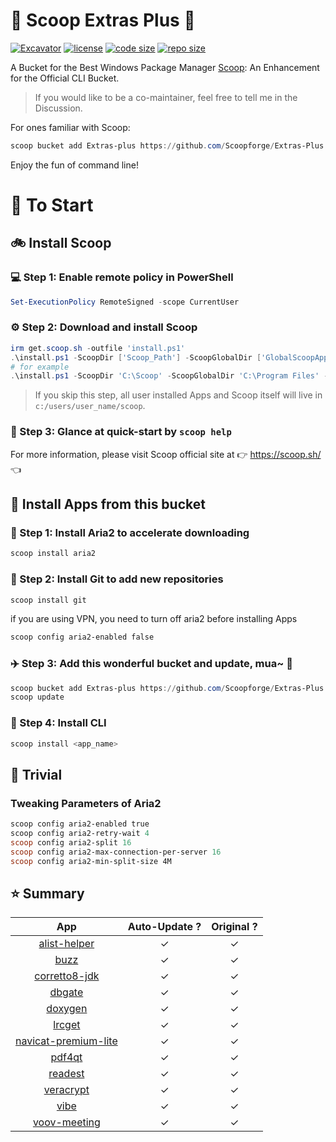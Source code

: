 # 🍨 Scoop Extras Plus 🍨

[![Excavator](https://github.com/Scoopforge/Extras-Plus/actions/workflows/ci.yml/badge.svg)](https://github.com/Scoopforge/Extras-Plus/actions/workflows/ci.yml)
[![license](https://img.shields.io/github/license/Scoopforge/Extras-Plus)](https://github.com/Scoopforge/Extras-Plus/blob/master/LICENSE)
[![code size](https://img.shields.io/github/languages/code-size/Scoopforge/Extras-Plus.svg)](https://img.shields.io/github/languages/code-size/Scoopforge/Extras-Plus.svg)
[![repo size](https://img.shields.io/github/repo-size/Scoopforge/Extras-Plus.svg)](https://img.shields.io/github/repo-size/Scoopforge/Extras-Plus.svg)

A Bucket for the Best Windows Package Manager [Scoop](https://github.com/ScoopInstaller/Scoop): An Enhancement for the Official CLI Bucket.

> If you would like to be a co-maintainer, feel free to tell me in the Discussion.

For ones familiar with Scoop:

```powershell
scoop bucket add Extras-plus https://github.com/Scoopforge/Extras-Plus
```

Enjoy the fun of command line!

# 🏃 To Start

## 🚲 Install Scoop

### 💻 Step 1: Enable remote policy in PowerShell

```powershell
Set-ExecutionPolicy RemoteSigned -scope CurrentUser
```

### ⚙️ Step 2: Download and install Scoop

```powershell
irm get.scoop.sh -outfile 'install.ps1'
.\install.ps1 -ScoopDir ['Scoop_Path'] -ScoopGlobalDir ['GlobalScoopApps_Path'] -NoProxy
# for example
.\install.ps1 -ScoopDir 'C:\Scoop' -ScoopGlobalDir 'C:\Program Files' -NoProxy
```

> If you skip this step, all user installed Apps and Scoop itself will live in `c:/users/user_name/scoop`.

### 📖 Step 3: Glance at quick-start by `scoop help`

For more information, please visit Scoop official site at 👉 https://scoop.sh/ 👈

## 🚗 Install Apps from this bucket

### 🚋 Step 1: Install Aria2 to accelerate downloading

```powershell
scoop install aria2
```

### 🎫 Step 2: Install Git to add new repositories

```powershell
scoop install git
```

if you are using VPN, you need to turn off aria2 before installing Apps

```powershell
scoop config aria2-enabled false
```

### ✈️ Step 3: Add this wonderful bucket and update, mua~ 💋

```powershell
scoop bucket add Extras-plus https://github.com/Scoopforge/Extras-Plus
scoop update
```

### 🚀 Step 4: Install CLI

```powershell
scoop install <app_name>
```

## 📝 Trivial

### Tweaking Parameters of Aria2

```powershell
scoop config aria2-enabled true
scoop config aria2-retry-wait 4
scoop config aria2-split 16
scoop config aria2-max-connection-per-server 16
scoop config aria2-min-split-size 4M
```

## ⭐️ Summary

|                                     App                                      | Auto-Update ? | Original ? |
| :--------------------------------------------------------------------------: | :-----------: | :--------: |
|          [alist-helper](https://github.com/Xmarmalade/alisthelper)           |       ✓       |     ✓      |
|                       [buzz](https://buzzcaptions.com)                       |       ✓       |     ✓      |
|               [corretto8-jdk](https://aws.amazon.com/corretto)               |       ✓       |     ✓      |
|                         [dbgate](https://dbgate.org)                         |       ✓       |     ✓      |
|                       [doxygen](http://www.doxygen.nl)                       |       ✓       |     ✓      |
|              [lrcget](https://github.com/tranxuanthang/lrcget)               |       ✓       |     ✓      |
| [navicat-premium-lite](https://navicat.com/en/products/navicat-premium-lite) |       ✓       |     ✓      |
|                    [pdf4qt](https://jakubmelka.github.io)                    |       ✓       |     ✓      |
|                        [readest](https://readest.com)                        |       ✓       |     ✓      |
|                      [veracrypt](https://veracrypt.fr)                       |       ✓       |     ✓      |
|                 [vibe](https://github.com/thewh1teagle/vibe)                 |       ✓       |     ✓      |
|                   [voov-meeting](https://voovmeeting.com)                    |       ✓       |     ✓      |
